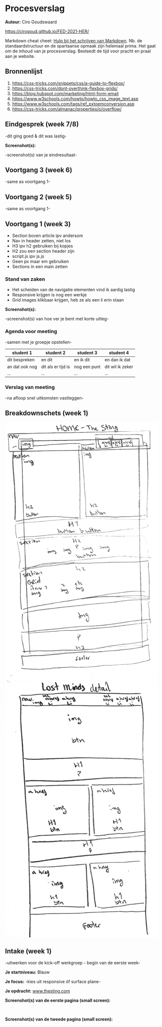 # Procesverslag
**Auteur:** Ciro Goudswaard

https://cirogoud.github.io/FED-2021-HER/

Markdown cheat cheet: [Hulp bij het schrijven van Markdown](https://github.com/adam-p/markdown-here/wiki/Markdown-Cheatsheet). Nb. de standaardstructuur en de spartaanse opmaak zijn helemaal prima. Het gaat om de inhoud van je procesverslag. Besteedt de tijd voor pracht en praal aan je website.



## Bronnenlijst
1. https://css-tricks.com/snippets/css/a-guide-to-flexbox/
2. https://css-tricks.com/dont-overthink-flexbox-grids/
3. https://blog.hubspot.com/marketing/html-form-email
4. https://www.w3schools.com/howto/howto_css_image_text.asp
5. https://www.w3schools.com/tags/ref_pxtoemconversion.asp
6. https://css-tricks.com/almanac/properties/o/overflow/



## Eindgesprek (week 7/8)

-dit ging goed & dit was lastig-

**Screenshot(s):**

-screenshot(s) van je eindresultaat-



## Voortgang 3 (week 6)

-same as voortgang 1-



## Voortgang 2 (week 5)

-same as voortgang 1-



## Voortgang 1 (week 3)

- Section boven article ipv andersom
- Nav in header zetten, niet los
- H3 ipv h2 gebruiken bij kopjes
- H2 zou een section header zijn
- script.js ipv js.js
- Geen px maar em gebruiken
- Sections in een main zetten

### Stand van zaken

- Het scheiden van de navigatie elementen vind ik aardig lastig
- Responsive krijgen is nog een werkje
- Grid images klikbaar krijgen, heb ze als een li erin staan

**Screenshot(s):**

-screenshot(s) van hoe ver je bent met korte uitleg-

### Agenda voor meeting

-samen met je groepje opstellen-

| student 1      | student 2          | student 3    | student 4        |
| ---            | ---                | ---          | ---              |
| dit bespreken  | en dit             | en ik dit    | en dan ik dat    |
| an dat ook nog | dit als er tijd is | nog een punt | dit wil ik zeker |
| ...            | ...                | ...          | ...              |

### Verslag van meeting

-na afloop snel uitkomsten vastleggen-



## Breakdownschets (week 1)

<img src="./images/The Sting Home Breakdown.jpg" alt="">
<img src="./images/Lost Minds Detail Breakdown.jpg" alt="">


## Intake (week 1)
-uitwerken voor de kick-off werkgroep - begin van de eerste week-

**Je startniveau:** Blauw

**Je focus:** -kies uit responsive óf surface plane-

**Je opdracht:** www.thesting.com 

**Screenshot(s) van de eerste pagina (small screen):**

<img src="./images/The Sting home.jpg" alt="">

**Screenshot(s) van de tweede pagina (small screen):**
    
<img src="./images/Lost Minds detail.jpg" alt="">
